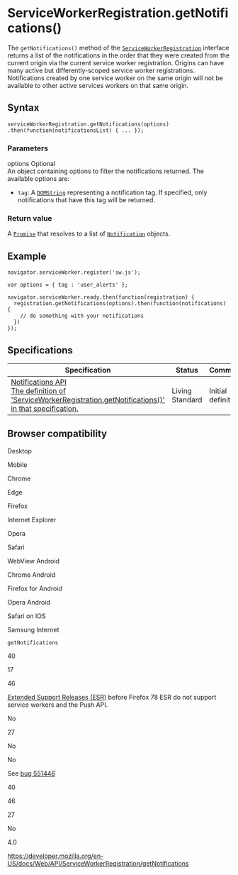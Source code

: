 ServiceWorkerRegistration.getNotifications()
============================================

The `getNotifications()` method of the [`ServiceWorkerRegistration`](../serviceworkerregistration) interface returns a list of the notifications in the order that they were created from the current origin via the current service worker registration. Origins can have many active but differently-scoped service worker registrations. Notifications created by one service worker on the same origin will not be available to other active services workers on that same origin.

Syntax
------

    serviceWorkerRegistration.getNotifications(options)
    .then(function(notificationsList) { ... });

### Parameters

options <span class="badge inline optional">Optional</span>   
An object containing options to filter the notifications returned. The available options are:

-   `tag`: A [`DOMString`](../domstring) representing a notification tag. If specified, only notifications that have this tag will be returned.

### Return value

A [`Promise`](https://developer.mozilla.org/en-US/docs/Web/JavaScript/Reference/Global_Objects/Promise) that resolves to a list of [`Notification`](../notification) objects.

Example
-------

    navigator.serviceWorker.register('sw.js');

    var options = { tag : 'user_alerts' };

    navigator.serviceWorker.ready.then(function(registration) {
      registration.getNotifications(options).then(function(notifications) {
        // do something with your notifications
      })
    });

Specifications
--------------

<table><thead><tr class="header"><th>Specification</th><th>Status</th><th>Comment</th></tr></thead><tbody><tr class="odd"><td><a href="https://notifications.spec.whatwg.org/#dom-serviceworkerregistration-getnotifications">Notifications API<br />
<span class="small">The definition of 'ServiceWorkerRegistration.getNotifications()' in that specification.</span></a></td><td><span class="spec-living">Living Standard</span></td><td>Initial definition</td></tr></tbody></table>

Browser compatibility
---------------------

Desktop

Mobile

Chrome

Edge

Firefox

Internet Explorer

Opera

Safari

WebView Android

Chrome Android

Firefox for Android

Opera Android

Safari on IOS

Samsung Internet

`getNotifications`

40

17

46

[Extended Support Releases (ESR)](https://www.mozilla.org/en-US/firefox/organizations/) before Firefox 78 ESR do not support service workers and the Push API.

No

27

No

No

See [bug 551446](https://crbug.com/551446)

40

46

27

No

4.0

<a href="https://developer.mozilla.org/en-US/docs/Web/API/ServiceWorkerRegistration/getNotifications" class="_attribution-link">https://developer.mozilla.org/en-US/docs/Web/API/ServiceWorkerRegistration/getNotifications</a>

